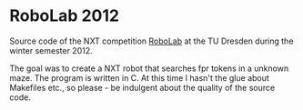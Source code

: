 RoboLab 2012
============

Source code of the NXT competition [RoboLab](http://tu-dresden.de/die_tu_dresden/fakultaeten/fakultaet_informatik/sysa/se/teaching/courses/ws/einfuehrungspraktikum_roboter_lab)
at the TU Dresden during the winter semester 2012.

The goal was to create a NXT robot that searches fpr tokens in a unknown maze.
The program is written in C. At this time I hasn't the glue about Makefiles etc.,
so please - be indulgent about the quality of the source code.